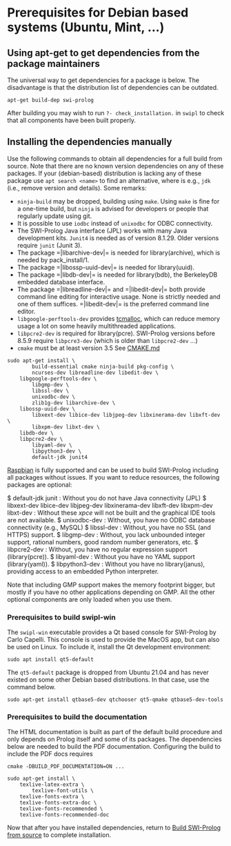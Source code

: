 # Prerequisites for Debian based systems (Ubuntu, Mint, ...)

## Using apt-get to get dependencies from the package maintainers

The universal way to get dependencies for a package is below.   The disadvantage is that the distribution list of dependencies can be outdated.

    apt-get build-dep swi-prolog

After building you may wish to run `?- check_installation.` in `swipl` to check that all components have been built properly.

## Installing the dependencies manually

Use the following commands to obtain all dependencies for a full build
from source. Note that there are no known version dependencies on any of
these packages. If your (debian-based) distribution is lacking any of
these package use ``apt search <name>`` to find an alternative, where
<name> is e.g., `jdk` (i.e., remove version and details). Some remarks:

  - ``ninja-build`` may be dropped, building using `make`.  Using `make`
    is fine for a one-time build, but `ninja` is advised for developers
    or people that regularly update using git.
  - It is possible to use `iodbc` instead of `unixodbc` for ODBC
    connectivity.
  - The SWI-Prolog Java interface (JPL) works with many Java development
    kits.  `Junit4` is needed as of version 8.1.29.  Older versions require
    `junit` (Junit 3).
  - The package =|libarchive-dev|= is needed for library(archive),
    which is needed by pack_install/1.
  - The package =|libossp-uuid-dev|= is needed for library(uuid).
  - The package =|libdb-dev|= is needed for
    library(bdb), the BerkeleyDB embedded database interface.
  - The package =|libreadline-dev|= and =|libedit-dev|= both provide
    command line editing for interactive usage.  None is strictly
    needed and one of them suffices. =|libedit-dev|= is the preferred
    command line editor.
  - ``libgoogle-perftools-dev`` provides
    [tcmalloc](https://github.com/google/tcmalloc), which can reduce
    memory usage a lot on some heavily multithreaded applications.
  - `libpcre2-dev` is required for library(pcre).  SWI-Prolog versions before
    8.5.9 require `libpcre3-dev` (which is older than `libpcre2-dev` ...)
  - `cmake` must be at least version 3.5 See
    [CMAKE.md](https://github.com/SWI-Prolog/swipl-devel/blob/master/CMAKE.md)

```shell
sudo apt-get install \
        build-essential cmake ninja-build pkg-config \
        ncurses-dev libreadline-dev libedit-dev \
	libgoogle-perftools-dev \
        libgmp-dev \
        libssl-dev \
        unixodbc-dev \
        zlib1g-dev libarchive-dev \
	libossp-uuid-dev \
        libxext-dev libice-dev libjpeg-dev libxinerama-dev libxft-dev \
        libxpm-dev libxt-dev \
	libdb-dev \
	libpcre2-dev \
        libyaml-dev \
		libpython3-dev \
        default-jdk junit4
```

[Raspbian](<Raspbian.txt>) is fully supported and can be used to build SWI-Prolog
including all packages without issues. If you want to reduce resources, the following packages are optional:

  $ default-jdk junit :
  Without you do not have Java connectivity (JPL)
  $ libxext-dev libice-dev libjpeg-dev libxinerama-dev libxft-dev libxpm-dev libxt-dev :
  Without these _xpce_ will not be built and the graphical IDE tools are
  not available.
  $ unixodbc-dev :
  Without, you have no ODBC database connectivity (e.g., MySQL)
  $ libssl-dev :
  Without, you have no SSL (and HTTPS) support.
  $ libgmp-dev :
  Without, you lack unbounded integer support, rational numbers, good
  random number generators, etc.
  $ libpcre2-dev :
  Without, you have no regular expression support (library(pcre)).
  $ libyaml-dev :
  Without you have no YAML support (library(yaml)).
  $ libpython3-dev :
  Without you have no library(janus), providing access to an embedded
  Python interpreter.

Note that including GMP support makes the memory footprint bigger, but
mostly if you have no other applications depending on GMP. All the other
optional components are only loaded when you use them.

### Prerequisites to build swipl-win

The `swipl-win` executable provides a Qt based console for SWI-Prolog by
Carlo Capelli. This console is used to provide the MacOS app, but can
also be used on Linux. To include it, install the Qt development
environment:

```shell
sudo apt install qt5-default
```

The ``qt5-default`` package is dropped from Ubuntu 21.04 and has never
existed on some other Debian based distributions.  In that case, use
the command below.

```shell
sudo apt-get install qtbase5-dev qtchooser qt5-qmake qtbase5-dev-tools
```

### Prerequisites to build the documentation

The HTML documentation is built as part of the default build procedure
and only depends on Prolog itself and some of its packages. The
dependencies below are needed to build the PDF documentation.
Configuring the build to include the PDF docs requires

    cmake -DBUILD_PDF_DOCUMENTATION=ON ...

```shell
sudo apt-get install \
	texlive-latex-extra \
        texlive-font-utils \
	texlive-fonts-extra \
	texlive-fonts-extra-doc \
	texlive-fonts-recommended \
	texlive-fonts-recommended-doc
```

Now that after you have installed dependencies, return to [Build
SWI-Prolog from source](<unix.html>) to complete installation.
